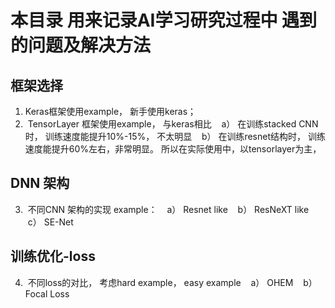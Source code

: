 本目录 用来记录AI学习研究过程中 遇到的问题及解决方法
=====================================================
框架选择 
--------------
1.  Keras框架使用example， 新手使用keras； 
2.  TensorLayer 框架使用example， 与keras相比
    a） 在训练stacked CNN时， 训练速度能提升10%-15%， 不太明显 
    b） 在训练resnet结构时， 训练速度能提升60%左右，非常明显。 所以在实际使用中，以tensorlayer为主， 

DNN 架构
----------------------
3.  不同CNN 架构的实现 example：
    a） Resnet like 
    b） ResNeXT like 
    c） SE-Net

训练优化-loss
-------------------
4.  不同loss的对比， 考虑hard example， easy example
    a） OHEM
    b） Focal Loss 
